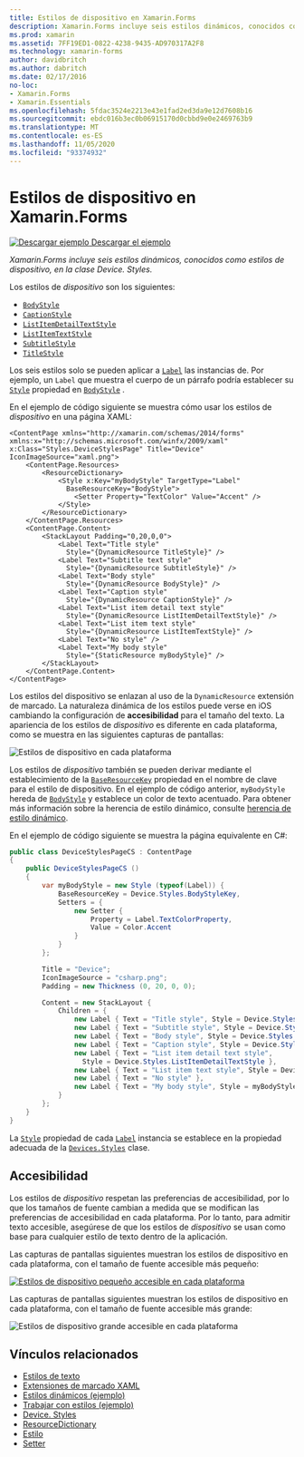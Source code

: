 ```yaml
---
title: Estilos de dispositivo en Xamarin.Forms
description: Xamarin.Forms incluye seis estilos dinámicos, conocidos como estilos de dispositivo, en la clase Device. Styles. En este artículo se explica cómo consumir los estilos de dispositivo en una Xamarin.Forms aplicación.
ms.prod: xamarin
ms.assetid: 7FF19ED1-0822-4238-9435-AD970317A2F8
ms.technology: xamarin-forms
author: davidbritch
ms.author: dabritch
ms.date: 02/17/2016
no-loc:
- Xamarin.Forms
- Xamarin.Essentials
ms.openlocfilehash: 5fdac3524e2213e43e1fad2ed3da9e12d7608b16
ms.sourcegitcommit: ebdc016b3ec0b06915170d0cbbd9e0e2469763b9
ms.translationtype: MT
ms.contentlocale: es-ES
ms.lasthandoff: 11/05/2020
ms.locfileid: "93374932"
---
```

# <a name="device-styles-in-no-locxamarinforms"></a>Estilos de dispositivo en Xamarin.Forms

[![Descargar ejemplo](~/media/shared/download.png) Descargar el ejemplo](/samples/xamarin/xamarin-forms-samples/userinterface-styles-dynamicstyles)

_Xamarin.Forms incluye seis estilos dinámicos, conocidos como estilos de dispositivo, en la clase Device. Styles._

Los estilos de *dispositivo* son los siguientes:

- [`BodyStyle`](xref:Xamarin.Forms.Device.Styles.BodyStyle)
- [`CaptionStyle`](xref:Xamarin.Forms.Device.Styles.CaptionStyle)
- [`ListItemDetailTextStyle`](xref:Xamarin.Forms.Device.Styles.ListItemDetailTextStyle)
- [`ListItemTextStyle`](xref:Xamarin.Forms.Device.Styles.ListItemTextStyle)
- [`SubtitleStyle`](xref:Xamarin.Forms.Device.Styles.SubtitleStyle)
- [`TitleStyle`](xref:Xamarin.Forms.Device.Styles.TitleStyle)

Los seis estilos solo se pueden aplicar a [`Label`](xref:Xamarin.Forms.Label) las instancias de. Por ejemplo, un `Label` que muestra el cuerpo de un párrafo podría establecer su [`Style`](xref:Xamarin.Forms.NavigableElement.Style) propiedad en [`BodyStyle`](xref:Xamarin.Forms.Device.Styles.BodyStyle) .

En el ejemplo de código siguiente se muestra cómo usar los estilos de *dispositivo* en una página XAML:

```xaml
<ContentPage xmlns="http://xamarin.com/schemas/2014/forms" xmlns:x="http://schemas.microsoft.com/winfx/2009/xaml" x:Class="Styles.DeviceStylesPage" Title="Device" IconImageSource="xaml.png">
    <ContentPage.Resources>
        <ResourceDictionary>
            <Style x:Key="myBodyStyle" TargetType="Label"
              BaseResourceKey="BodyStyle">
                <Setter Property="TextColor" Value="Accent" />
            </Style>
        </ResourceDictionary>
    </ContentPage.Resources>
    <ContentPage.Content>
        <StackLayout Padding="0,20,0,0">
            <Label Text="Title style"
              Style="{DynamicResource TitleStyle}" />
            <Label Text="Subtitle text style"
              Style="{DynamicResource SubtitleStyle}" />
            <Label Text="Body style"
              Style="{DynamicResource BodyStyle}" />
            <Label Text="Caption style"
              Style="{DynamicResource CaptionStyle}" />
            <Label Text="List item detail text style"
              Style="{DynamicResource ListItemDetailTextStyle}" />
            <Label Text="List item text style"
              Style="{DynamicResource ListItemTextStyle}" />
            <Label Text="No style" />
            <Label Text="My body style"
              Style="{StaticResource myBodyStyle}" />
        </StackLayout>
    </ContentPage.Content>
</ContentPage>
```

Los estilos del dispositivo se enlazan al uso de la `DynamicResource` extensión de marcado. La naturaleza dinámica de los estilos puede verse en iOS cambiando la configuración de **accesibilidad** para el tamaño del texto. La apariencia de los estilos de *dispositivo* es diferente en cada plataforma, como se muestra en las siguientes capturas de pantallas:

![Estilos de dispositivo en cada plataforma](device-images/device-styles.png)

Los estilos de *dispositivo* también se pueden derivar mediante el establecimiento de la [`BaseResourceKey`](xref:Xamarin.Forms.Style.BaseResourceKey) propiedad en el nombre de clave para el estilo de dispositivo. En el ejemplo de código anterior, `myBodyStyle` hereda de [`BodyStyle`](xref:Xamarin.Forms.Device.Styles.BodyStyle) y establece un color de texto acentuado. Para obtener más información sobre la herencia de estilo dinámico, consulte [herencia de estilo dinámico](~/xamarin-forms/user-interface/styles/xaml/dynamic.md#dynamic-style-inheritance).

En el ejemplo de código siguiente se muestra la página equivalente en C#:

```csharp
public class DeviceStylesPageCS : ContentPage
{
    public DeviceStylesPageCS ()
    {
        var myBodyStyle = new Style (typeof(Label)) {
            BaseResourceKey = Device.Styles.BodyStyleKey,
            Setters = {
                new Setter {
                    Property = Label.TextColorProperty,
                    Value = Color.Accent
                }
            }
        };

        Title = "Device";
        IconImageSource = "csharp.png";
        Padding = new Thickness (0, 20, 0, 0);

        Content = new StackLayout {
            Children = {
                new Label { Text = "Title style", Style = Device.Styles.TitleStyle },
                new Label { Text = "Subtitle style", Style = Device.Styles.SubtitleStyle },
                new Label { Text = "Body style", Style = Device.Styles.BodyStyle },
                new Label { Text = "Caption style", Style = Device.Styles.CaptionStyle },
                new Label { Text = "List item detail text style",
                  Style = Device.Styles.ListItemDetailTextStyle },
                new Label { Text = "List item text style", Style = Device.Styles.ListItemTextStyle },
                new Label { Text = "No style" },
                new Label { Text = "My body style", Style = myBodyStyle }
            }
        };
    }
}
```

La [`Style`](xref:Xamarin.Forms.NavigableElement.Style) propiedad de cada [`Label`](xref:Xamarin.Forms.Label) instancia se establece en la propiedad adecuada de la [`Devices.Styles`](xref:Xamarin.Forms.Device.Styles) clase.

## <a name="accessibility"></a>Accesibilidad

Los estilos de *dispositivo* respetan las preferencias de accesibilidad, por lo que los tamaños de fuente cambian a medida que se modifican las preferencias de accesibilidad en cada plataforma. Por lo tanto, para admitir texto accesible, asegúrese de que los estilos de *dispositivo* se usan como base para cualquier estilo de texto dentro de la aplicación.

Las capturas de pantallas siguientes muestran los estilos de dispositivo en cada plataforma, con el tamaño de fuente accesible más pequeño:

[![Estilos de dispositivo pequeño accesible en cada plataforma](device-images/minimum-size.png)](device-images/minimum-size-large.png#lightbox "Estilos de dispositivo pequeño accesible en cada plataforma")

Las capturas de pantallas siguientes muestran los estilos de dispositivo en cada plataforma, con el tamaño de fuente accesible más grande:

![Estilos de dispositivo grande accesible en cada plataforma](device-images/maximum-size.png)

## <a name="related-links"></a>Vínculos relacionados

- [Estilos de texto](~/xamarin-forms/user-interface/text/styles.md)
- [Extensiones de marcado XAML](~/xamarin-forms/xaml/xaml-basics/xaml-markup-extensions.md)
- [Estilos dinámicos (ejemplo)](/samples/xamarin/xamarin-forms-samples/userinterface-styles-dynamicstyles)
- [Trabajar con estilos (ejemplo)](/samples/xamarin/xamarin-forms-samples/workingwithstyles)
- [Device. Styles](xref:Xamarin.Forms.Device.Styles)
- [ResourceDictionary](xref:Xamarin.Forms.ResourceDictionary)
- [Estilo](xref:Xamarin.Forms.Style)
- [Setter](xref:Xamarin.Forms.Setter)